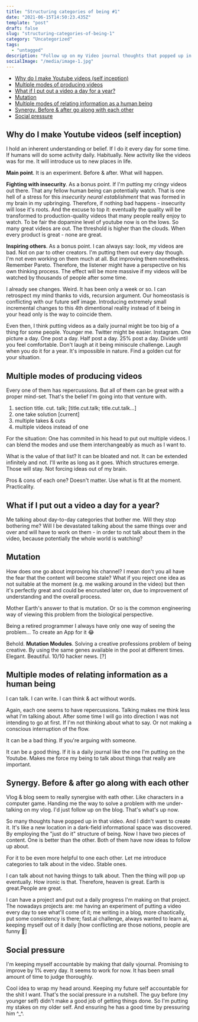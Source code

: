 ```yaml
---
title: "Structuring categories of being #1"
date: "2021-06-15T14:50:23.435Z"
template: "post"
draft: false
slug: "structuring-categories-of-being-1"
category: "Uncategorized"
tags:
  - "untagged"
description: "Follow up on my Video journal thoughts that popped up in my head."
socialImage: "/media/image-1.jpg"
---
```


- [Why do I make Youtube videos (self inception)](#why-do-i-make-youtube-videos-self-inception)
- [Multiple modes of producing videos](#multiple-modes-of-producing-videos)
- [What if I put out a video a day for a year?](#what-if-i-put-out-a-video-a-day-for-a-year)
- [Mutation](#mutation)
- [Multiple modes of relating information as a human being](#multiple-modes-of-relating-information-as-a-human-being)
- [Synergy. Before & after go along with each other](#synergy-before--after-go-along-with-each-other)
- [Social pressure](#social-pressure)

## Why do I make Youtube videos (self inception)

I hold an inherent understanding or belief. If I do it every day for some time. If humans will do some activity daily. Habitually. New activity like the videos was for me. It will introduce us to new places in life.

**Main point**. It is an experiment. Before & after. What will happen.

**Fighting with insecurity**. As a bonus point. If I'm putting my cringy videos out there. That any fellow human being can potentially watch. That is one hell of a stress for this *insecurity neural establishment* that was formed in my brain in my upbringing. Therefore, if nothing bad happens - insecurity will lose it's roots. And the excuse to top it: eventually the quality will be transformed to production-quality videos that many people really enjoy to watch. To be fair the dopamine level of youtube now is on the lows. So many great videos are out. The threshold is higher than the clouds. When every product is great - none are great.

**Inspiring others**. As a bonus point. I can always say: look, my videos are bad. Not on par to other creators. I'm putting them out every day though. I'm not even working on them much at all. But improving them nonetheless. Remember Pareto. Therefore, the listener might have a perspective on his own thinking process. The effect will be more massive if my videos will be watched by thousands of people after some time.

I already see changes. Weird. It has been only a week or so. I can retrospect my mind thanks to vids, recursion argument. Our homeostasis is conflicting with our future self image. Introducing extremely small incremental changes to this 4th dimentional reality instead of it being in your head only is the way to coincide them. 

Even then, I think putting videos as a daily journal might be too big of a thing for some people. Younger me. Twitter might be easier. Instagram. One picture a day. One post a day. Half post a day. 25% post a day. Divide until you feel comfortable. Don't laugh at it being miniscule challenge. Laugh when you do it for a year. It's impossible in nature. Find a golden cut for your situation.

## Multiple modes of producing videos

Every one of them has repercussions. But all of them can be great with a proper mind-set. That's the belief I'm going into that venture with.

1. section title. cut. talk; [title.cut.talk; title.cut.talk...]
1. one take solution [current]
1. multiple takes & cuts
1. multiple videos instead of one

For the situation: One has commited in his head to put out multiple videos.
I can blend the modes and use them interchangeably as much as I want to.

What is the value of that list? It can be bloated and not. It can be extended infinitely and not. I'll write as long as it goes. Which structures emerge. Those will stay. Not forcing ideas out of my brain.

Pros & cons of each one? Doesn't matter. Use what is fit at the moment. Practicality.

## What if I put out a video a day for a year?

Me talking about day-to-day categories that bother me. Will they stop bothering me? Will I be devastated talking about the same things over and over and will have to work on them - in order to not talk about them in the video, because potentially the whole world is watching?

## Mutation

How does one go about improving his channel? I mean don't you all have the fear that the content will become stale? What if you reject one idea as not suitable at the moment (e.g. me walking around in the video) but then it's perfectly great and could be encrusted later on, due to improvement of understanding and the overall process.

Mother Earth's answer to that is mutation. Or so is the common engineering way of viewing this problem from the biological perspective.

Being a retired programmer I always have only one way of seeing the problem... To create an App for it 😂

Behold. **Mutation Modules**. Solving a creative professions problem of being creative. By using the same genes available in the pool at different times. Elegant. Beautiful. 10/10 hacker news. [?]

## Multiple modes of relating information as a human being

I can talk. I can write. I can think & act without words. 

Again, each one seems to have repercussions. Talking makes me think less what I'm talking about. After some time I will go into direction I was not intending to go at first. If I'm not thinking about what to say. Or not making a conscious interruption of the flow. 

It can be a bad thing. If you're arguing with someone.

It can be a good thing. If it is a daily journal like the one I'm putting on the Youtube. Makes me force my being to talk about things that really are important.

## Synergy. Before & after go along with each other

Vlog & blog seem to really synergise with eath other. Like characters in a computer game. Handing me the way to solve a problem with me under-talking on my vlog. I'd just follow up on the blog. That's what's up now.

So many thoughts have popped up in that video. And I didn't want to create it. It's like a new location in a dark-field informational space was discovered. By employing the "just do it" structure of being. Now I have two pieces of content. One is better than the other. Both of them have now ideas to follow up about.

For it to be even more helpful to one each other. Let me introduce categories to talk about in the video. Stable ones. 

I can talk about not having things to talk about. Then the thing will pop up eventually. How ironic is that. Therefore, heaven is great. Earth is great.People are great.

I can have a project and put out a daily progress I'm making on that project. The nowadays projects are: me having an experiment of putting a video every day to see what'll come of it; me writing in a blog, more chaotically, put some consistency is there; fast.ai challenge, always wanted to learn ai, keeping myself out of it daily [how conflicting are those notions, people are funny 🤦]

## Social pressure

I'm keeping myself accountable by making that daily vjournal. Promising to improve by 1% every day. It seems to work for now. It has been small amount of time to judge thoroughly.

Cool idea to wrap my head around. Keeping my future self accountable for the shit I want. That's the social pressure in a nutshell. The guy before (my younger self) didn't make a good job of getting things done. So I'm putting my stakes on my older self. And ensuring he has a good time by pressuring him ^_^.